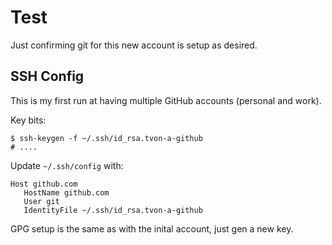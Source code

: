 # Test

Just confirming git for this new account is setup as desired.

## SSH Config

This is my first run at having multiple GitHub accounts (personal and work).

Key bits:

```console
$ ssh-keygen -f ~/.ssh/id_rsa.tvon-a-github
# ....
```

Update `~/.ssh/config` with:

```
Host github.com
   HostName github.com
   User git
   IdentityFile ~/.ssh/id_rsa.tvon-a-github
```

GPG setup is the same as with the inital account, just gen a new key.
